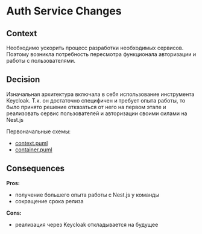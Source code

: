 # Auth Service Changes

## Context

Необходимо ускорить процесс разработки необходимых сервисов. Поэтому возникла потребность пересмотра функционала авторизации и работы с пользователями.

## Decision

Изначальная архитектура включала в себя использование инструмента Keycloak. Т.к. он достаточно специфичен и требует опыта работы, то было принято решение отказаться от него на первом этапе и реализовать сервис пользователей и авторизации своими силами на Nest.js

Первоначальные схемы:
  - [context.puml](./context.puml)
  - [container.puml](./container.puml)

## Consequences

**Pros:**
- получение большего опыта работы с Nest.js у команды
- сокращение срока релиза

**Cons:**
- реализация через Keycloak откладывается на будущее


